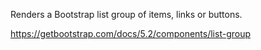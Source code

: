 Renders a Bootstrap list group of items, links or buttons.

<https://getbootstrap.com/docs/5.2/components/list-group>